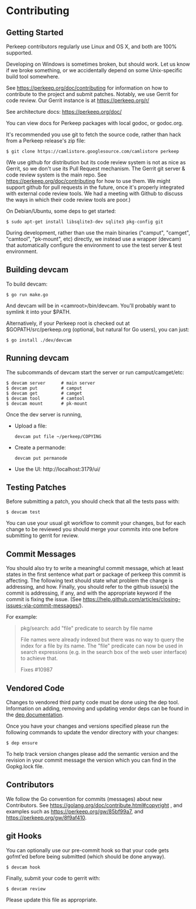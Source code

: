 # Contributing

## Getting Started

Perkeep contributors regularly use Linux and OS X, and both are
100% supported.

Developing on Windows is sometimes broken, but should work.  Let us
know if we broke something, or we accidentally depend on some
Unix-specific build tool somewhere.

See https://perkeep.org/doc/contributing for information on how to
contribute to the project and submit patches.  Notably, we use Gerrit
for code review.  Our Gerrit instance is at https://perkeep.org/r/

See architecture docs: https://perkeep.org/doc/

You can view docs for Perkeep packages with local godoc, or
godoc.org.

It's recommended you use git to fetch the source code, rather than
hack from a Perkeep release's zip file:

    $ git clone https://camlistore.googlesource.com/camlistore perkeep

(We use github for distribution but its code review system is not as
nice as Gerrit, so we don't use its Pull Request mechanism. The Gerrit
git server & code review system is the main repo. See
https://perkeep.org/doc/contributing for how to use them.  We might
support github for pull requests in the future, once it's properly
integrated with external code review tools. We had a meeting with
Github to discuss the ways in which their code review tools are poor.)

On Debian/Ubuntu, some deps to get started:

    $ sudo apt-get install libsqlite3-dev sqlite3 pkg-config git

During development, rather than use the main binaries ("camput",
"camget", "camtool", "pk-mount", etc) directly, we instead use a
wrapper (devcam) that automatically configure the environment to use
the test server & test environment.

## Building devcam

To build devcam:

    $ go run make.go

And devcam will be in &lt;camroot&gt;/bin/devcam.  You'll probably want to
symlink it into your $PATH.

Alternatively, if your Perkeep root is checked out at
$GOPATH/src/perkeep.org (optional, but natural for Go users), you
can just:

    $ go install ./dev/devcam

## Running devcam

The subcommands of devcam start the server or run camput/camget/etc:

    $ devcam server      # main server
    $ devcam put         # camput
    $ devcam get         # camget
    $ devcam tool        # camtool
    $ devcam mount       # pk-mount

Once the dev server is running,

- Upload a file:

      devcam put file ~/perkeep/COPYING

- Create a permanode:

      devcam put permanode

- Use the UI: http://localhost:3179/ui/


## Testing Patches

Before submitting a patch, you should check that all the tests pass with:

    $ devcam test

You can use your usual git workflow to commit your changes, but for each
change to be reviewed you should merge your commits into one before submitting
to gerrit for review.

## Commit Messages

You should also try to write a meaningful commit message, which at least states
in the first sentence what part or package of perkeep this commit is affecting.
The following text should state what problem the change is addressing, and how.
Finally, you should refer to the github issue(s) the commit is addressing, if any,
and with the appropriate keyword if the commit is fixing the issue. (See
https://help.github.com/articles/closing-issues-via-commit-messages/).

For example:

> pkg/search: add "file" predicate to search by file name
>
> File names were already indexed but there was no way to query the index for a file
> by its name. The "file" predicate can now be used in search expressions (e.g. in the
> search box of the web user interface) to achieve that.
>
> Fixes #10987

## Vendored Code

Changes to vendored third party code must be done using the dep tool.
Information on adding, removing and updating vendor deps can be found
in the [dep documentation](https://github.com/golang/dep/blob/master/README.md).

Once you have your changes and versions specified please run the
following commands to update the vendor directory with your changes:

    $ dep ensure

To help track version changes please add the semantic version and the
revision in your commit message the version which you can find in the
Gopkg.lock file.

## Contributors

We follow the Go convention for commits (messages) about new Contributors.
See https://golang.org/doc/contribute.html#copyright , and examples such as
https://perkeep.org/gw/85bf99a7, and https://perkeep.org/gw/8f9af410.

## git Hooks

You can optionally use our pre-commit hook so that your code gets gofmt'ed
before being submitted (which should be done anyway).

    $ devcam hook

Finally, submit your code to gerrit with:

    $ devcam review

Please update this file as appropriate.
